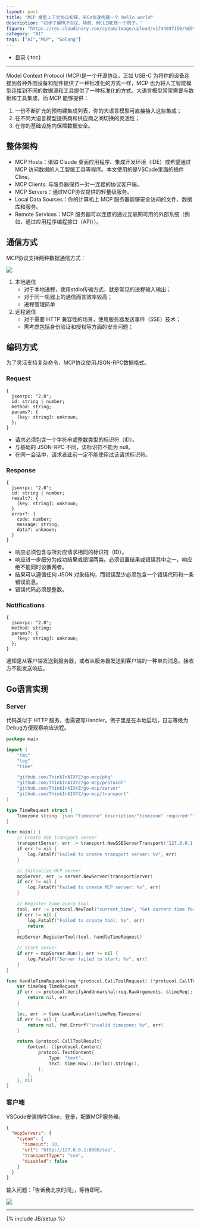 ```yaml
---
layout: post
title: "MCP 模型上下文协议初探，用Go快速构建一个 hello world"
description: "初步了解MCP协议、场景、用CLINE搭一个例子。"
figure: "https://res.cloudinary.com/cyeam/image/upload/v1744897150/%E6%88%AA%E5%B1%8F2025-04-17_21.37.49_zysdtr.png"
category: "AI"
tags: ["AI","MCP", "Golang"]
---
```


* 目录
{:toc}
---

Model Context Protocol (MCP)是一个开源协议，正如 USB-C 为将你的设备连接到各种外围设备和配件提供了一种标准化的方式一样，MCP 也为将人工智能模型连接到不同的数据源和工具提供了一种标准化的方式。大语言模型常常需要与数据和工具集成，而 MCP 能够提供：
1. 一份不断扩充的预构建集成列表，你的大语言模型可直接接入这些集成；
2. 在不同大语言模型提供商和供应商之间切换的灵活性；
3. 在你的基础设施内保障数据安全。

## 整体架构

- MCP Hosts：诸如 Claude 桌面应用程序、集成开发环境（IDE）或希望通过 MCP 访问数据的人工智能工具等程序。本文使用的是VSCode里面的插件Cline。
- MCP Clients: 与服务器保持一对一连接的协议客户端。
- MCP Servers：通过MCP协议提供的轻量级服务。
- Local Data Sources：你的计算机上 MCP 服务器能够安全访问的文件、数据库和服务。
- Remote Services：MCP 服务器可以连接的通过互联网可用的外部系统（例如，通过应用程序编程接口（API））。

## 通信方式

MCP协议支持两种数据通信方式：

![](https://res.cloudinary.com/cyeam/image/upload/v1744897827/640.webp_az9ha1.png)

1. 本地通信
	- 对于本地进程，使用stdio传输方式，就是常见的进程输入输出；
	- 对于同一机器上的通信而言效率较高；
	- 进程管理简单
2. 远程通信
	- 对于需要 HTTP 兼容性的场景，使用服务器发送事件（SSE）技术；
	- 需考虑包括身份验证和授权等方面的安全问题；

## 编码方式

为了灵活支持复杂命令，MCP协议使用JSON-RPC数据格式。

### Request

```
{
  jsonrpc: "2.0";
  id: string | number;
  method: string;
  params?: {
    [key: string]: unknown;
  };
}
```

- 请求必须包含一个字符串或整数类型的标识符（ID）。
- 与基础的 JSON-RPC 不同，该标识符不能为 null。
- 在同一会话中，请求者此前一定不能使用过该请求标识符。

### Response

```
{
  jsonrpc: "2.0";
  id: string | number;
  result?: {
    [key: string]: unknown;
  }
  error?: {
    code: number;
    message: string;
    data?: unknown;
  }
}
```

- 响应必须包含与所对应请求相同的标识符（ID）。
- 响应进一步细分为成功结果或错误两类。必须设置结果或错误其中之一，响应绝不能同时设置两者。
- 结果可以遵循任何 JSON 对象结构，而错误至少必须包含一个错误代码和一条错误消息。
- 错误代码必须是整数。

### Notifications

```
{
  jsonrpc: "2.0";
  method: string;
  params?: {
    [key: string]: unknown;
  };
}
```

通知是从客户端发送到服务器，或者从服务器发送到客户端的一种单向消息。接收方不能发送响应。

## Go语言实现

### Server

代码类似于 HTTP 服务，也需要写Handler。例子里是在本地启动，日志等级为Debug方便观察响应流程。

```go
package main

import (
	"fmt"
	"log"
	"time"

	"github.com/ThinkInAIXYZ/go-mcp/pkg"
	"github.com/ThinkInAIXYZ/go-mcp/protocol"
	"github.com/ThinkInAIXYZ/go-mcp/server"
	"github.com/ThinkInAIXYZ/go-mcp/transport"
)

type TimeRequest struct {
	Timezone string `json:"timezone" description:"timezone" required:"true"` // Use field tag to describe input schema
}

func main() {
	// Create SSE transport server
	transportServer, err := transport.NewSSEServerTransport("127.0.0.1:8080", transport.WithSSEServerTransportOptionLogger(pkg.DebugLogger))
	if err != nil {
		log.Fatalf("Failed to create transport server: %v", err)
	}

	// Initialize MCP server
	mcpServer, err := server.NewServer(transportServer)
	if err != nil {
		log.Fatalf("Failed to create MCP server: %v", err)
	}

	// Register time query tool
	tool, err := protocol.NewTool("current_time", "Get current time for specified timezone", TimeRequest{})
	if err != nil {
		log.Fatalf("Failed to create tool: %v", err)
		return
	}
	mcpServer.RegisterTool(tool, handleTimeRequest)

	// Start server
	if err = mcpServer.Run(); err != nil {
		log.Fatalf("Server failed to start: %v", err)
	}
}

func handleTimeRequest(req *protocol.CallToolRequest) (*protocol.CallToolResult, error) {
	var timeReq TimeRequest
	if err := protocol.VerifyAndUnmarshal(req.RawArguments, &timeReq); err != nil {
		return nil, err
	}

	loc, err := time.LoadLocation(timeReq.Timezone)
	if err != nil {
		return nil, fmt.Errorf("invalid timezone: %v", err)
	}

	return &protocol.CallToolResult{
		Content: []protocol.Content{
			protocol.TextContent{
				Type: "text",
				Text: time.Now().In(loc).String(),
			},
		},
	}, nil
}
```

### 客户端

VSCode安装插件Cline，登录，配置MCP服务器。

```json
{
  "mcpServers": {
    "cyeam": {
      "timeout": 60,
      "url": "http://127.0.0.1:8080/sse",
      "transportType": "sse",
      "disabled": false
    }
  }
}
```

输入问题：「告诉我北京时间」，等待即可。

![](https://res.cloudinary.com/cyeam/image/upload/v1744899675/%E6%88%AA%E5%B1%8F2025-04-17_22.20.39_s2frsr.png)

---


{% include JB/setup %}
